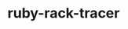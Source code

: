 ---
title: ruby-rack-tracer
registryType: instrumentation
tags:
  - opentracing
  - Ruby
repo: https://github.com/opentracing-contrib/ruby-rack-tracer
license: MIT License
description: 
authors: OpenTracing Contributors
---